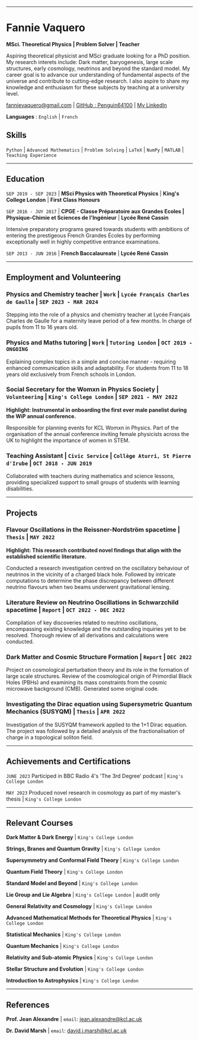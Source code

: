 
-------------------------------

# Fannie Vaquero

**MSci. Theoretical Physics &#124; Problem Solver &#124; Teacher**

Aspiring theoretical physicist and MSci graduate looking for a PhD position. My research interets include: Dark matter, baryogenesis, large scale structures, early cosmology, neutrinos and beyond the standard model. My career goal is to advance our understanding of fundamental aspects of the universe and contribute to cutting-edge research.  I also aspire to share my knowledge and enthusiasm for these subjects by teaching at a university level.

<div id="webaddress">
<a href="fannievaquero@gmail.com">fannievaquero@gmail.com</a>
&#124; <a href="https://github.com/Penguin64100">GitHub : Penguin64100</a>
&#124; <a href="https://www.linkedin.com/in/fannie-vaquero-1a969328b/">My LinkedIn</a>
</div>

**Languages** : `English` &#124; `French`



## Skills

`Python` &#124; `Advanced Mathematics` &#124; `Problem Solving` &#124; `LaTeX` &#124; `NumPy` &#124; `MATLAB` &#124;  `Teaching Experience`


-------------------------------

## Education

`SEP 2019 - SEP 2023` &#124; **MSci Physics with Theoretical Physics** &#124;
**King's College London** &#124;
**First Class Honours**

`SEP 2016 - JUY 2017` &#124; **CPGE - Classe Préparatoire aux Grandes Ecoles &#124; Physique-Chimie et Sciences de l'Ingénieur** &#124;
**Lycée René Cassin**

Intensive preparatory programs geared towards students with ambitions of entering the prestigeous French Grandes Écoles by performing exceptionally well in highly competitive entrance examinations. 

`SEP 2013 - JUN 2016` &#124; **French Baccalaureate** &#124;
**Lycée René Cassin**

-------------------------------


## Employment and Volunteering

### **Physics and Chemistry teacher** &#124; `Work` &#124; `Lycée Français Charles de Gaulle` &#124; `SEP 2023 - MAR 2024`
Stepping into the role of a physics and chemistry teacher at Lycée Français Charles de Gaulle for a maternity leave period of a few months. In charge of pupils from 11 to 16 years old.

### **Physics and Maths tutoring** &#124; `Work` &#124; `Tutoring London` &#124; `OCT 2019 - ONGOING`

Explaining complex topics in a simple and concise manner - requiring enhanced communication skills and adaptability. For students from 11 to 18 years old exclusively from French schools in London.


### **Social Secretary for the Womxn in Physics Society** &#124; `Volunteering` &#124; `King's College London` &#124; `SEP 2021 - MAY 2022`
**Highlight: Instrumental in onboarding the first ever male panelist during the WiP annual conference.**

Responsible for planning events for KCL Womxn in Physics. Part of the organisation of the annual conference inviting female physicists across the UK to highlight the importance of women in STEM. 

### **Teaching Assistant** &#124; `Civic Service` &#124; `Collège Aturri, St Pierre d'Irube` &#124; `OCT 2018 - JUN 2019`
Collaborated with teachers during mathematics and science lessons, providing specialized support to small groups of students with learning disabilities.

--------------------------------
## Projects
### **Flavour Oscillations in the Reissner-Nordström spacetime** &#124; `Thesis` &#124; `MAY 2022`

**Highlight: This research contributed novel findings that align with the established scientific literature.**

Conducted a research investigation centred on the oscillatory behaviour of neutrinos in the vicinity of a charged black hole. Followed by intricate computations to determine the phase discrepancy between different neutrino flavours when two beams underwent gravitational lensing.

### **Literature Review on Neutrino Oscillations in Schwarzchild spacetime** &#124; `Report` &#124; `OCT 2022 - DEC 2022`

Compilation of key discoveries related to neutrino oscillations, encompassing existing knowledge and the outstanding inquiries yet to be resolved. Thorough review of all derivations and calculations were conducted.

### **Dark Matter and Cosmic Structure Formation** &#124; `Report` &#124; `DEC 2022`

Project on cosmological perturbation theory and its role in the formation of large scale structures.  Review of the cosmological origin of Primordial Black Holes (PBHs) and examining its mass constraints from the cosmic microwave background (CMB). Generated some original code.

### **Investigating the Dirac equation using Supersymetric Quantum Mechanics (SUSYQM)** &#124; `Thesis` &#124; `APR 2022`

Investigation of the SUSYQM framework applied to the 1+1 Dirac equation. The project was followed by a detailed analysis of the fractionalisation of charge in a topological soliton field.

-------------------------------
## Achievements and Certifications
`JUNE 2023` Participed in BBC Radio 4's 'The 3rd Degree' podcast &#124; `King's College London` 

`MAY 2023` Produced novel research in cosmology as part of my master's thesis &#124; `King's College London` 

-------------------------------
## Relevant Courses
**Dark Matter & Dark Energy** &#124; `King's College London`

**Strings, Branes and Quantum Gravity** &#124; `King's College London`

**Supersymmetry and Conformal Field Theory** &#124; `King's College London`

**Quantum Field Theory** &#124; `King's College London`

**Standard Model and Beyond** &#124; `King's College London`

**Lie Group and Lie Algebra** &#124; `King's College London` &#124; audit only 

**General Relativity and Cosmology** &#124; `King's College London`

**Advanced Mathematical Methods for Theoretical Physics** &#124; `King's College London`

**Statistical Mechanics** &#124; `King's College London`

**Quantum Mechanics** &#124; `King's College London`

**Relativity and Sub-atomic Physics** &#124; `King's College London`

**Stellar Structure and Evolution** &#124; `King's College London`

**Introduction to Astrophysics** &#124; `King's College London`

-------------------------------
## References
**Prof. Jean Alexandre** &#124; `email`: jean.alexandre@kcl.ac.uk

**Dr. David Marsh** &#124; `email`: david.j.marsh@kcl.ac.uk